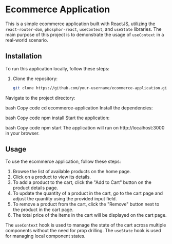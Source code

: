 # Ecommerce Application

This is a simple ecommerce application built with ReactJS, utilizing the `react-router-dom`, `phosphor-react`, `useContext`, and `useState` libraries. The main purpose of this project is to demonstrate the usage of `useContext` in a real-world scenario.

## Installation

To run this application locally, follow these steps:

1. Clone the repository:

   ```bash
   git clone https://github.com/your-username/ecommerce-application.git
Navigate to the project directory:

bash
Copy code
cd ecommerce-application
Install the dependencies:

bash
Copy code
npm install
Start the application:

bash
Copy code
npm start
The application will run on http://localhost:3000 in your browser.

## Usage

To use the ecommerce application, follow these steps:

1. Browse the list of available products on the home page.
2. Click on a product to view its details.
3. To add a product to the cart, click the "Add to Cart" button on the product details page.
4. To update the quantity of a product in the cart, go to the cart page and adjust the quantity using the provided input field.
5. To remove a product from the cart, click the "Remove" button next to the product in the cart page.
6. The total price of the items in the cart will be displayed on the cart page.

The `useContext` hook is used to manage the state of the cart across multiple components without the need for prop drilling. The `useState` hook is used for managing local component states.

